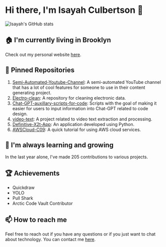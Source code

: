 # Hi there, I'm Isayah Culbertson 👋

![Isayah's GitHub stats](https://github-readme-stats.vercel.app/api?username=isayahc&show_icons=true&theme=radical)


## 🏠 I'm currently living in Brooklyn
Check out my personal website [here](https://www.xaytechgold.com).

## 🔭 Pinned Repositories

1. [Semi-Automated-Youtube-Channel](link_to_repo_here): A semi-automated YouTube channel that has a lot of cool features for someone to use in their content generating project.
2. [Electro-clean](link_to_repo_here): A repository for cleaning electronic data.
3. [Chat-GPT-auxillary-scripts-for-code](link_to_repo_here): Scripts with the goal of making it easier for users to input information into Chat-GPT related to code design.
4. [video-text](link_to_repo_here): A project related to video text extraction and processing.
5. [Definitive-X2t-App](link_to_repo_here): An application developed using Python.
6. [AWSCloud-C09](link_to_repo_here): A quick tutorial for using AWS cloud services.

## 🌱 I'm always learning and growing
In the last year alone, I've made 205 contributions to various projects.

## 🏆 Achievements

- Quickdraw
- YOLO
- Pull Shark
- Arctic Code Vault Contributor

## 📫 How to reach me
Feel free to reach out if you have any questions or if you just want to chat about technology. You can contact me [here](link_to_your_contact_info_here).

